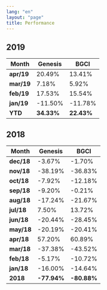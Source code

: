 ```yaml
---
lang: "en"
layout: "page"
title: Performance
---
```


## 2019

| Month  | Genesis | BGCI    |
|--------|---------|---------|
| **apr/19** | 20.49%   | 13.41%   |
| **mar/19** | 7.18%   | 5.92%   |
| **feb/19** | 17.53%  | 15.54%  |
| **jan/19** | -11.50% | -11.78% |
| **YTD**    | **34.33%**  | **22.43%**   |

## 2018

| Month  | Genesis | BGCI    |
|--------|---------|---------|
| **dec/18** | -3.67%  | -1.70%  |
| **nov/18** | -38.19% | -36.83% |
| **oct/18** | -7.92%  | -12.18% |
| **sep/18** | -9.20%  | -0.21%  |
| **aug/18** | -17.24% | -21.67% |
| **jul/18** | 7.50%   | 13.72%  |
| **jun/18** | -20.44% | -28.45% |
| **may/18** | -20.19% | -20.41% |
| **apr/18** | 57.20%  | 60.89%  |
| **mar/18** | -37.38% | -43.52% |
| **feb/18** | -5.17%  | -10.72% |
| **jan/18** | -16.00% | -14.64% |
| **2018**   | **-77.94%** | **-80.88%** |
